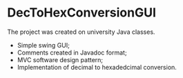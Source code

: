 # DecToHexConversionGUI
The project was created on university Java classes.

- Simple swing GUI;
- Comments created in Javadoc format;
- MVC software design pattern;
- Implementation of decimal to hexadedcimal conversion.
